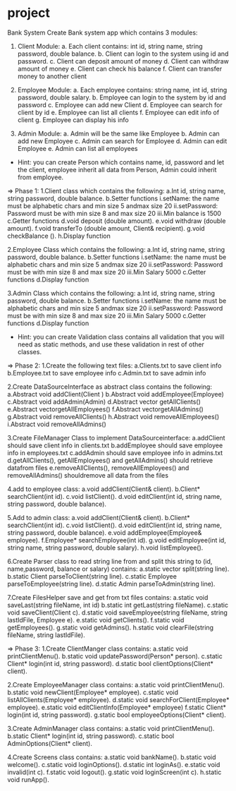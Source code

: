 # project

Bank System
Create Bank system app which contains 3 modules:

1. Client Module: 
  a. Each client contains: int id, string name, string password, double balance.
  b. Client can login to the system using id and password.
  c. Client can deposit amount of money
  d. Client can withdraw amount of money
  e. Client can check his balance
  f. Client can transfer money to another client

2. Employee Module: 
  a. Each employee contains: string name, int id, string password, double salary.
  b. Employee can login to the system by id and password
  c. Employee can add new Client
  d. Employee can search for client by id
  e. Employee can list all clients
  f. Employee can edit info of client
  g. Employee can display his info

3. Admin Module: 
  a. Admin will be the same like Employee
  b. Admin can add new Employee
  c. Admin can search for Employee
  d. Admin can edit Employee
  e. Admin can list all employees

* Hint: you can create Person which contains name, id, password and let the client, employee inherit all data from Person, Admin could inherit from employee.

=> Phase 1:
1.Client class which contains the following:
  a.Int id, string name, string password, double balance.
  b.Setter functions
    i.setName: the name must be alphabetic chars and min size 5 andmax size 20
    ii.setPassword: Password must be with min size 8 and max size 20
    iii.Min balance is 1500
  c.Getter functions
  d.void deposit (double amount).
  e.void withdraw (double amount).
  f.void transferTo (double amount, Client& recipient).
  g.void checkBalance ().
  h.Display function

2.Employee Class which contains the following:
  a.Int id, string name, string password, double balance.
  b.Setter functions
    i.setName: the name must be alphabetic chars and min size 5 andmax size 20
    ii.setPassword: Password must be with min size 8 and max size 20
    iii.Min Salary 5000
  c.Getter functions
  d.Display function

3.Admin Class which contains the following:
  a.Int id, string name, string password, double balance.
  b.Setter functions
    i.setName: the name must be alphabetic chars and min size 5 andmax size 20
    ii.setPassword: Password must be with min size 8 and max size 20
    iii.Min Salary 5000
  c.Getter functions
  d.Display function

* Hint: you can create Validation class contains all validation that you will need as static methods, and use these validation in rest of other classes.

=> Phase 2:
1.Create the following text files: 
  a.Clients.txt to save client info
  b.Employee.txt to save employee info
  c.Admin.txt to save admin info

2.Create DataSourceInterface as abstract class contains the following: 
  a.Abstract void addClient(Client )
  b.Abstract void addEmployee(Employee)
  c.Abstract void addAdmin(Admin)
  d.Abstract vector<Client> getAllClients()
  e.Abstract vector<Employee>getAllEmployees()
  f.Abstract vector<Employee>getAllAdmins()
  g.Abstract void removeAllClients()
  h.Abstract void removeAllEmployees()
  i.Abstract void removeAllAdmins()

3.Create FileManager Class to implement DataSourceinterface: 
  a.addClient should save client info in clients.txt
  b.addEmployee should save employee info in employees.txt
  c.addAdmin should save employee info in admins.txt
  d.getAllClients(), getAllEmployees() and getAllAdmins() should retrieve datafrom files
  e.removeAllClients(), removeAllEmployees() and removeAllAdmins() shouldremove all data from the files

4.add to employee class:
  a.void addClient(Client& client).
  b.Client* searchClient(int id).
  c.void listClient().
  d.void editClient(int id, string name, string password, double balance).

5.Add to admin class:
  a.void addClient(Client& client).
  b.Client* searchClient(int id).
  c.void listClient().
  d.void editClient(int id, string name, string password, double balance).
  e.void addEmployee(Employee& employee).
  f.Employee* searchEmployee(int id).
  g.void editEmployee(int id, string name, string password, double salary).
  h.void listEmployee().

6.Create Parser class to read string line from and split this string to (id, name,password, balance or salary) contains:
  a.static vector<string> split(string line).
  b.static Client parseToClient(string line).
  c.static Employee parseToEmployee(string line).
  d.static Admin parseToAdmin(string line).

7.Create FilesHelper save and get from txt files contains: 
  a.static void saveLast(string fileName, int id)
  b.static int getLast(string fileName).
  c.static void saveClient(Client c).
  d.static void saveEmployee(string fileName, string lastIdFile, Employee e).
  e.static void getClients().
  f.static void getEmployees().
  g.static void getAdmins().
  h.static void clearFile(string fileName, string lastIdFile).

=> Phase 3:
1.Create ClientManger class contains: 
  a.static void printClientMenu().
  b.static void updatePassword(Person* person).
  c.static Client* login(int id, string password).
  d.static bool clientOptions(Client* client).

2.Create EmployeeManager class contains: 
  a.static void printClientMenu().
  b.static void newClient(Employee* employee).
  c.static void listAllClients(Employee* employee).
  d.static void searchForClient(Employee* employee).
  e.static void editClientInfo(Employee* employee)
  f.static Client* login(int id, string password).
  g.static bool employeeOptions(Client* client).

3.Create AdminManager class contains: 
  a.static void printClientMenu().
  b.static Client* login(int id, string password).
  c.static bool AdminOptions(Client* client).

4.Create Screens class contains: 
  a.static void bankName().
  b.static void welcome().
  c.static void loginOptions().
  d.static int loginAs().
  e.static void invalid(int c).
  f.static void logout().
  g.static void loginScreen(int c).
  h.static void runApp().
